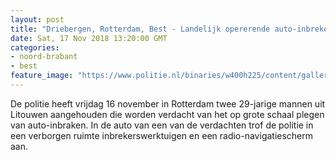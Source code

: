 ```yaml
---
layout: post
title: "Driebergen, Rotterdam, Best - Landelijk opererende auto-inbrekers aangehouden"
date: Sat, 17 Nov 2018 13:20:00 GMT
categories: 
- noord-brabant 
- best 
feature_image: "https://www.politie.nl/binaries/w400h225/content/gallery/politie/stock-afbeeldingen/11-landelijke-eenheid/dak.jpg"
---
```


De politie heeft vrijdag 16 november in Rotterdam twee 29-jarige mannen uit Litouwen aangehouden die worden verdacht van het op grote schaal plegen van auto-inbraken. In de auto van een van de verdachten trof de politie in een verborgen ruimte inbrekerswerktuigen en een radio-navigatiescherm aan.
